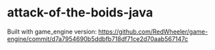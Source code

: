 # attack-of-the-boids-java 

Built with game_engine version: https://github.com/RedWheeler/game-engine/commit/d7a7954690b5ddbfb718df71ce2d70aab567147c
